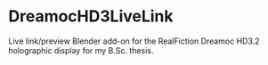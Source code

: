 # DreamocHD3LiveLink
Live link/preview Blender add-on for the RealFiction Dreamoc HD3.2 holographic display for my B.Sc. thesis.
